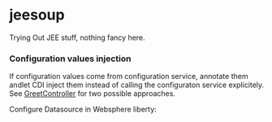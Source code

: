 # jeesoup

Trying Out JEE stuff, nothing fancy here.

### Configuration values injection 

If configuration values come from configuration service, annotate them andlet CDI inject them instead of calling the configuraton service explicitely. See [GreetController](https://github.com/kolov/jeesoup/blob/master/src/main/java/com/akolov/jeesoup/controller/GreetController.java) for two possible approaches.


Configure Datasource in Websphere liberty:

  <library id="h2">
    <fileset dir="/Users/[me]/.m2/repository/com/h2database/h2/1.4.189" />
  </library>
  <dataSource id="DefaultDataSource" jndiName="jdbc/jeesoup" type="javax.sql.DataSource">
    <jdbcDriver libraryRef="h2" javax.sql.ConnectionPoolDataSource="org.h2.jdbcx.JdbcDataSource" javax.sql.DataSource="org.h2.jdbcx.JdbcDataSource" javax.sql.XADataSource="org.h2.jdbcx.JdbcDataSource" />
    <properties URL="jdbc:h2:mem:jkk" user="sa" password="sa" databaseName="jkk" />
  </dataSource>
